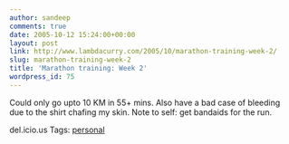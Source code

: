 ```yaml
---
author: sandeep
comments: true
date: 2005-10-12 15:24:00+00:00
layout: post
link: http://www.lambdacurry.com/2005/10/marathon-training-week-2/
slug: marathon-training-week-2
title: 'Marathon training: Week 2'
wordpress_id: 75
---
```


Could only go upto 10 KM in 55+ mins. Also have a bad case of bleeding due to the shirt chafing my skin.
Note to self: get bandaids for the run.



del.icio.us Tags: [personal](http://del.icio.us/sss8ue/personal)
